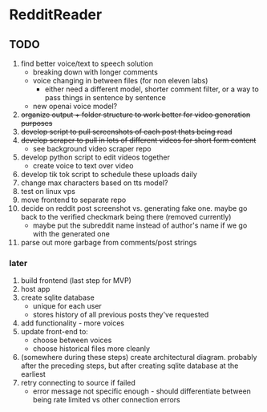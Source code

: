 # RedditReader

## TODO

1. find better voice/text to speech solution
   - breaking down with longer comments
   - voice changing in between files (for non eleven labs)
     - either need a different model, shorter comment filter, or a way to pass things in sentence by sentence
   - new openai voice model?
1. ~~organize output + folder structure to work better for video generation purposes~~
1. ~~develop script to pull screenshots of each post thats being read~~
1. ~~develop scraper to pull in lots of different videos for short form content~~
   - see background video scraper repo
1. develop python script to edit videos together
   - create voice to text over video
1. develop tik tok script to schedule these uploads daily
1. change max characters based on tts model?
1. test on linux vps
1. move frontend to separate repo
1. decide on reddit post screenshot vs. generating fake one. maybe go back to the verified checkmark being there (removed currently)
   - maybe put the subreddit name instead of author's name if we go with the generated one
1. parse out more garbage from comments/post strings

### later

1. build frontend (last step for MVP)
1. host app
1. create sqlite database
   - unique for each user
   - stores history of all previous posts they've requested
1. add functionality - more voices
1. update front-end to:
   - choose between voices
   - choose historical files more cleanly
1. (somewhere during these steps) create architectural diagram. probably after the preceding steps, but after creating sqlite database at the earliest
1. retry connecting to source if failed
   - error message not specific enough - should differentiate between being rate limited vs other connection errors
